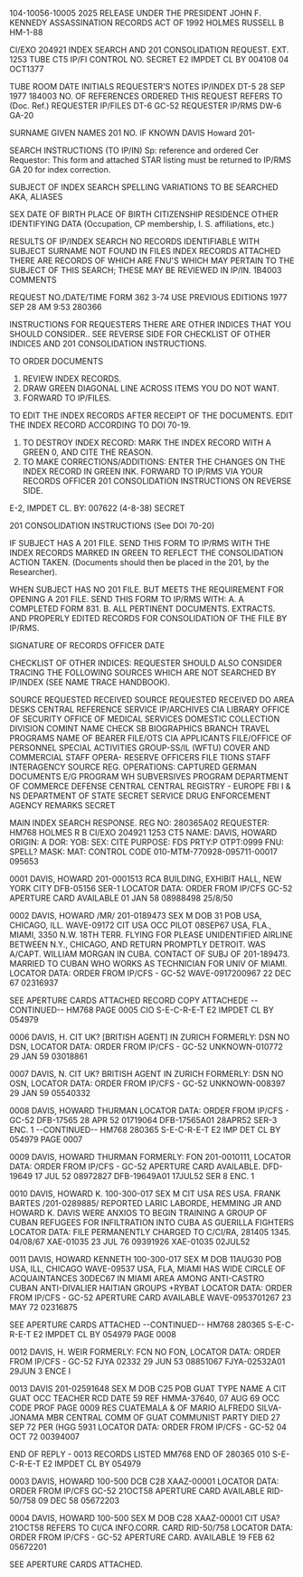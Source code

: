 104-10056-10005
2025 RELEASE UNDER THE PRESIDENT JOHN F. KENNEDY ASSASSINATION RECORDS ACT OF 1992
HOLMES RUSSELL B HM-1-88

CI/EXO 204921 INDEX SEARCH AND 201 CONSOLIDATION REQUEST.
EXT. 1253 TUBE CT5
IP/FI CONTROL NO.
SECRET E2 IMPDET CL BY 004108 04 OCT1377

TUBE ROOM DATE INITIALS REQUESTER'S NOTES
IP/INDEX DT-5 28 SEP 1977 184003 NO. OF REFERENCES ORDERED THIS REQUEST REFERS TO
(Doc. Ref.)
REQUESTER
IP/FILES DT-6 GC-52
REQUESTER
IP/RMS DW-6 GA-20

SURNAME GIVEN NAMES 201 NO. IF KNOWN
DAVIS Howard 201-

SEARCH INSTRUCTIONS (TO IP/IN)
Sp:
reference and ordered Cer
Requestor: This form and attached
STAR listing must be returned to
IP/RMS GA 20 for index correction.

SUBJECT OF INDEX SEARCH
SPELLING VARIATIONS TO BE SEARCHED
AKA, ALIASES

SEX DATE OF BIRTH PLACE OF BIRTH CITIZENSHIP RESIDENCE
OTHER IDENTIFYING DATA (Occupation, CP membership, I. S. affiliations, etc.)

RESULTS OF IP/INDEX SEARCH
NO RECORDS IDENTIFIABLE WITH SUBJECT
SURNAME NOT FOUND IN FILES
INDEX RECORDS ATTACHED
THERE ARE RECORDS OF WHICH ARE FNU'S WHICH MAY PERTAIN TO THE SUBJECT OF THIS SEARCH; THESE MAY BE REVIEWED IN IP/IN.
1B4003 COMMENTS

REQUEST NO./DATE/TIME
FORM 362
3-74
USE PREVIOUS
EDITIONS
1977 SEP 28 AM 9:53 280366

INSTRUCTIONS FOR REQUESTERS
THERE ARE OTHER INDICES THAT YOU SHOULD CONSIDER..
SEE REVERSE SIDE FOR CHECKLIST OF OTHER INDICES AND
201 CONSOLIDATION INSTRUCTIONS.

TO ORDER DOCUMENTS
1. REVIEW INDEX RECORDS.
2. DRAW GREEN DIAGONAL LINE ACROSS ITEMS YOU DO NOT WANT.
3. FORWARD TO IP/FILES.

TO EDIT THE INDEX RECORDS
AFTER RECEIPT OF THE DOCUMENTS. EDIT THE INDEX RECORD
ACCORDING TO DOI 70-19.
1. TO DESTROY INDEX RECORD: MARK THE INDEX RECORD WITH A GREEN 0, AND CITE THE REASON.
2. TO MAKE CORRECTIONS/ADDITIONS: ENTER THE CHANGES ON THE INDEX RECORD IN GREEN INK.
FORWARD TO IP/RMS VIA YOUR RECORDS OFFICER
201 CONSOLIDATION
INSTRUCTIONS ON REVERSE
SIDE.

E-2, IMPDET CL. BY: 007622 (4-8-38)
SECRET

201 CONSOLIDATION INSTRUCTIONS (See DOI 70-20)

IF SUBJECT HAS A 201 FILE. SEND THIS FORM TO IP/RMS WITH THE INDEX RECORDS
MARKED IN GREEN TO REFLECT THE CONSOLIDATION ACTION TAKEN. (Documents
should then be placed in the 201, by the Researcher).

WHEN SUBJECT HAS NO 201 FILE. BUT MEETS THE REQUIREMENT FOR OPENING A 201
FILE. SEND THIS FORM TO IP/RMS WITH:
A. A COMPLETED FORM 831.
B. ALL PERTINENT DOCUMENTS. EXTRACTS. AND PROPERLY EDITED RECORDS FOR
CONSOLIDATION OF THE FILE BY IP/RMS.

SIGNATURE OF RECORDS OFFICER DATE

CHECKLIST OF OTHER INDICES: REQUESTER SHOULD ALSO CONSIDER TRACING THE FOLLOWING SOURCES WHICH ARE NOT
SEARCHED BY IP/INDEX (SEE NAME TRACE HANDBOOK).

SOURCE REQUESTED RECEIVED SOURCE REQUESTED RECEIVED
DO AREA DESKS CENTRAL REFERENCE SERVICE
IP/ARCHIVES CIA LIBRARY
OFFICE OF SECURITY
OFFICE OF MEDICAL SERVICES
DOMESTIC COLLECTION DIVISION
COMINT NAME CHECK
SB BIOGRAPHICS BRANCH
TRAVEL PROGRAMS
NAME OF BEARER FILE/OTS
CIA APPLICANTS FILE/OFFICE OF PERSONNEL
SPECIAL ACTIVITIES GROUP-SS/IL (WFTU)
COVER AND COMMERCIAL STAFF
OPERA- RESERVE OFFICERS FILE
TIONS
STAFF INTERAGENCY SOURCE REG.
OPERATIONS: CAPTURED GERMAN DOCUMENTS
E/G PROGRAM
WH SUBVERSIVES PROGRAM
DEPARTMENT OF COMMERCE
DEFENSE CENTRAL
CENTRAL REGISTRY - EUROPE
FBI
I & NS
DEPARTMENT OF STATE
SECRET SERVICE
DRUG ENFORCEMENT AGENCY
REMARKS
SECRET

MAIN INDEX SEARCH RESPONSE.
REG NO: 280365A02 REQUESTER: HM768 HOLMES R B CI/EXO 204921 1253 CT5
NAME: DAVIS, HOWARD ORIGIN: A DOR: YOB:
SEX: CITE PURPOSE: FDS PRTY:P OTPT:0999 FNU: SPELL? MASK: MAT:
CONTROL CODE 010-MTM-770928-095711-00017 095653

0001 DAVIS, HOWARD 201-0001513
RCA BUILDING, EXHIBIT HALL, NEW YORK CITY DFB-05156 SER-1
LOCATOR DATA: ORDER FROM IP/CFS GC-52
APERTURE CARD AVAILABLE 01 JAN 58 08988498 25/8/50

0002 DAVIS, HOWARD /MR/ 201-0189473
SEX M DOB 31 POB USA, CHICAGO, ILL. WAVE-09172
CIT USA OCC PILOT 08SEP67
USA, FLA., MIAMI, 3350 N.W. 18TH TERR. FLYING FOR PLEASE
UNIDENTIFIED AIRLINE BETWEEN N.Y., CHICAGO, AND RETURN PROMPTLY
DETROIT. WAS A/CAPT. WILLIAM MORGAN IN CUBA. CONTACT
OF SUBJ OF 201-189473. MARRIED TO CUBAN WHO WORKS AS
TECHNICIAN FOR UNIV OF MIAMI.
LOCATOR DATA: ORDER FROM IP/CFS - GC-52
WAVE-0917200967 22 DEC 67 02316937

SEE APERTURE CARDS ATTACHED
RECORD COPY ATTACHEDE
--CONTINUED--
HM768
PAGE 0005
CIO
S-E-C-R-E-T E2 IMPDET CL BY 054979

0006 DAVIS, H.
CIT UK?
[BRITISH AGENT] IN ZURICH
FORMERLY: DSN NO DSN,
LOCATOR DATA: ORDER FROM IP/CFS - GC-52
UNKNOWN-010772 29 JAN 59 03018861

0007 DAVIS, N.
CIT UK?
BRITISH AGENT IN ZURICH
FORMERLY: DSN NO OSN,
LOCATOR DATA: ORDER FROM IP/CFS - GC-52
UNKNOWN-008397 29 JAN 59 05540332

0008 DAVIS, HOWARD THURMAN
LOCATOR DATA: ORDER FROM IP/CFS - GC-52
DFB-17565 28 APR 52 01719064
DFB-17565A01
28APR52
SER-3
ENC. 1
--CONTINUED--
HM768
280365
S-E-C-R-E-T E2 IMP DET CL BY 054979
PAGE 0007

0009 DAVIS, HOWARD THURMAN
FORMERLY: FON 201-0010111,
LOCATOR DATA: ORDER FROM IP/CFS - GC-52
APERTURE CARD AVAILABLE.
DFD-19649 17 JUL 52 08972827
DFB-19649A01
17JUL52
SER 8
ENC. 1

0010 DAVIS, HOWARD K. 100-300-017
SEX M
CIT USA
RES USA. FRANK BARTES /201-0289885/ REPORTED LARIC
LABORDE, HEMMING JR AND HOWARD K. DAVIS WERE ANXIOS TO
BEGIN TRAINING A GROUP OF CUBAN REFUGEES FOR
INFILTRATION INTO CUBA AS GUERILLA FIGHTERS
LOCATOR DATA: FILE PERMANENTLY CHARGED TO C/CI/RA, 281405 1345. 04/08/67
XAE-01035 23 JUL 76 09391926
XAE-01035
02JUL52

0011 DAVIS, HOWARD KENNETH 100-300-017
SEX M DOB 11AUG30 POB USA, ILL, CHICAGO WAVE-09537
USA, FLA, MIAMI HAS WIDE CIRCLE OF ACQUAINTANCES 30DEC67
IN MIAMI AREA AMONG ANTI-CASTRO CUBAN ANTI-DIVALIER
HAITIAN GROUPS +RYBAT
LOCATOR DATA: ORDER FROM IP/CFS - GC-52
APERTURE CARD AVAILABLE
WAVE-0953701267 23 MAY 72 02316875

SEE APERTURE CARDS ATTACHED
--CONTINUED--
HM768
280365
S-E-C-R-E-T E2 IMPDET CL BY 054979
PAGE 0008

0012 DAVIS, H. WEIR
FORMERLY: FCN NO FON,
LOCATOR DATA: ORDER FROM IP/CFS - GC-52
FJYA 02332 29 JUN 53 08851067
FJYA-02532A01
29JUN 3
ENCE I

0013 DAVIS 201-02591648
SEX M DOB C25 POB GUAT TYPE NAME A
CIT GUAT OCC TEACHER RCD DATE 59
REF HMMA-37640, 07 AUG 69 OCC CODE PROF PAGE 0009
RES CUATEMALA & OF MARIO ALFREDO SILVA-JONAMA MBR
CENTRAL COMM OF GUAT COMMUNIST PARTY DIED 27 SEP 72
PER (HGG 5931
LOCATOR DATA: ORDER FROM IP/CFS - GC-52
04 OCT 72 00394007

END OF REPLY - 0013 RECORDS LISTED
MM768
END OF 280365
010
S-E-C-R-E-T E2 IMPDET CL BY 054979

0003 DAVIS, HOWARD 100-500
DCB C28 XAAZ-00001
LOCATOR DATA: ORDER FROM IP/CFS GC-52 21OCT58
APERTURE CARD AVAILABLE RID-50/758
09 DEC 58 05672203

0004 DAVIS, HOWARD 100-500
SEX M DOB C28 XAAZ-00001
CIT USA? 21OCT58
REFERS TO CI/CA INFO.CORR. CARD RID-50/758
LOCATOR DATA: ORDER FROM IP/CFS - GC-52
APERTURE CARD. AVAILABLE
19 FEB 62 05672201

SEE APERTURE CARDS ATTACHED.

